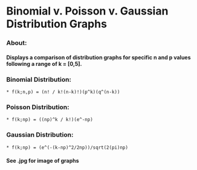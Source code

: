 # Binomial v. Poisson v. Gaussian Distribution Graphs

### About:
#### Displays a comparison of distribution graphs for specific n and p values following a range of k = [0,5].

### Binomial Distribution: 
	* f(k;n,p) = (n! / k!(n-k)!)(p^k)(q^(n-k))

### Poisson Distribution:
	* f(k;np) = ((np)^k / k!)(e^-np)

### Gaussian Distribution:
	* f(k;np) = (e^(-(k-np)^2/2np))/sqrt(2(pi)np)

#### See .jpg for image of graphs
